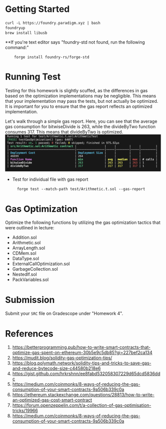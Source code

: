 # Getting Started

    curl -L https://foundry.paradigm.xyz | bash
    foundryup
    brew install libusb

**If you're text editor says "foundry-std not found, run the following command:"

        forge install foundry-rs/forge-std

# Running Test

Testing for this homework is slightly scuffed, as the differences in gas based on the optimization implementations may be negligible. This means that your implementation may pass the tests, but not actually be optimized. It is important for you to ensure that the gas report reflects an optimized implementation. 

Let's walk through a simple gas report. Here, you can see that the average gas consumption for bitwiseDivide is 263, while the divideByTwo function consumes 317. This means that divideByTwo is optimized.
![Alt text](image.png)


- Test for individual file with gas report

        forge test --match-path test/Arithmetic.t.sol --gas-report


# Gas Optimization

Optimize the following functions by utilizing the gas optimization tactics that were outlined in lecture:

- Addition.sol
- Arithmetic.sol
- ArrayLength.sol
- CDMem.sol
- DataType.sol
- ExternalCallOptimization.sol
- GarbageCollection.sol
- NestedIf.sol
- PackVariables.sol

# Submission

Submit your ```SRC``` file on Gradescope under "Homework 4".

# References

1. https://betterprogramming.pub/how-to-write-smart-contracts-that-optimize-gas-spent-on-ethereum-30b5e9c5db85?gi=227bef2ca134
2. https://mudit.blog/solidity-gas-optimization-tips/
3. https://blog.polymath.network/solidity-tips-and-tricks-to-save-gas-and-reduce-bytecode-size-c44580b218e6
4. https://gist.github.com/hrkrshnn/ee8fabd532058307229d65dcd5836ddc
5. https://medium.com/coinmonks/8-ways-of-reducing-the-gas-consumption-of-your-smart-contracts-9a506b339c0a
6. https://ethereum.stackexchange.com/questions/28813/how-to-write-an-optimized-gas-cost-smart-contract
7. https://forum.openzeppelin.com/t/a-collection-of-gas-optimisation-tricks/19966
8. https://medium.com/coinmonks/8-ways-of-reducing-the-gas-consumption-of-your-smart-contracts-9a506b339c0a
